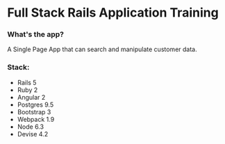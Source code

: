 # Full Stack Rails Application Training

### What's the app?
A Single Page App that can search and manipulate customer data.

### Stack:
  - Rails 5
  - Ruby 2
  - Angular 2
  - Postgres 9.5
  - Bootstrap 3
  - Webpack 1.9
  - Node 6.3
  - Devise 4.2

